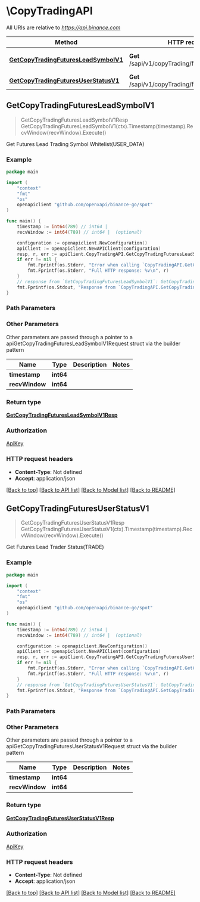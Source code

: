 # \CopyTradingAPI

All URIs are relative to *https://api.binance.com*

Method | HTTP request | Description
------------- | ------------- | -------------
[**GetCopyTradingFuturesLeadSymbolV1**](CopyTradingAPI.md#GetCopyTradingFuturesLeadSymbolV1) | **Get** /sapi/v1/copyTrading/futures/leadSymbol | Get Futures Lead Trading Symbol Whitelist(USER_DATA)
[**GetCopyTradingFuturesUserStatusV1**](CopyTradingAPI.md#GetCopyTradingFuturesUserStatusV1) | **Get** /sapi/v1/copyTrading/futures/userStatus | Get Futures Lead Trader Status(TRADE)



## GetCopyTradingFuturesLeadSymbolV1

> GetCopyTradingFuturesLeadSymbolV1Resp GetCopyTradingFuturesLeadSymbolV1(ctx).Timestamp(timestamp).RecvWindow(recvWindow).Execute()

Get Futures Lead Trading Symbol Whitelist(USER_DATA)



### Example

```go
package main

import (
	"context"
	"fmt"
	"os"
	openapiclient "github.com/openxapi/binance-go/spot"
)

func main() {
	timestamp := int64(789) // int64 | 
	recvWindow := int64(789) // int64 |  (optional)

	configuration := openapiclient.NewConfiguration()
	apiClient := openapiclient.NewAPIClient(configuration)
	resp, r, err := apiClient.CopyTradingAPI.GetCopyTradingFuturesLeadSymbolV1(context.Background()).Timestamp(timestamp).RecvWindow(recvWindow).Execute()
	if err != nil {
		fmt.Fprintf(os.Stderr, "Error when calling `CopyTradingAPI.GetCopyTradingFuturesLeadSymbolV1``: %v\n", err)
		fmt.Fprintf(os.Stderr, "Full HTTP response: %v\n", r)
	}
	// response from `GetCopyTradingFuturesLeadSymbolV1`: GetCopyTradingFuturesLeadSymbolV1Resp
	fmt.Fprintf(os.Stdout, "Response from `CopyTradingAPI.GetCopyTradingFuturesLeadSymbolV1`: %v\n", resp)
}
```

### Path Parameters



### Other Parameters

Other parameters are passed through a pointer to a apiGetCopyTradingFuturesLeadSymbolV1Request struct via the builder pattern


Name | Type | Description  | Notes
------------- | ------------- | ------------- | -------------
 **timestamp** | **int64** |  | 
 **recvWindow** | **int64** |  | 

### Return type

[**GetCopyTradingFuturesLeadSymbolV1Resp**](GetCopyTradingFuturesLeadSymbolV1Resp.md)

### Authorization

[ApiKey](../README.md#ApiKey)

### HTTP request headers

- **Content-Type**: Not defined
- **Accept**: application/json

[[Back to top]](#) [[Back to API list]](../README.md#documentation-for-api-endpoints)
[[Back to Model list]](../README.md#documentation-for-models)
[[Back to README]](../README.md)


## GetCopyTradingFuturesUserStatusV1

> GetCopyTradingFuturesUserStatusV1Resp GetCopyTradingFuturesUserStatusV1(ctx).Timestamp(timestamp).RecvWindow(recvWindow).Execute()

Get Futures Lead Trader Status(TRADE)



### Example

```go
package main

import (
	"context"
	"fmt"
	"os"
	openapiclient "github.com/openxapi/binance-go/spot"
)

func main() {
	timestamp := int64(789) // int64 | 
	recvWindow := int64(789) // int64 |  (optional)

	configuration := openapiclient.NewConfiguration()
	apiClient := openapiclient.NewAPIClient(configuration)
	resp, r, err := apiClient.CopyTradingAPI.GetCopyTradingFuturesUserStatusV1(context.Background()).Timestamp(timestamp).RecvWindow(recvWindow).Execute()
	if err != nil {
		fmt.Fprintf(os.Stderr, "Error when calling `CopyTradingAPI.GetCopyTradingFuturesUserStatusV1``: %v\n", err)
		fmt.Fprintf(os.Stderr, "Full HTTP response: %v\n", r)
	}
	// response from `GetCopyTradingFuturesUserStatusV1`: GetCopyTradingFuturesUserStatusV1Resp
	fmt.Fprintf(os.Stdout, "Response from `CopyTradingAPI.GetCopyTradingFuturesUserStatusV1`: %v\n", resp)
}
```

### Path Parameters



### Other Parameters

Other parameters are passed through a pointer to a apiGetCopyTradingFuturesUserStatusV1Request struct via the builder pattern


Name | Type | Description  | Notes
------------- | ------------- | ------------- | -------------
 **timestamp** | **int64** |  | 
 **recvWindow** | **int64** |  | 

### Return type

[**GetCopyTradingFuturesUserStatusV1Resp**](GetCopyTradingFuturesUserStatusV1Resp.md)

### Authorization

[ApiKey](../README.md#ApiKey)

### HTTP request headers

- **Content-Type**: Not defined
- **Accept**: application/json

[[Back to top]](#) [[Back to API list]](../README.md#documentation-for-api-endpoints)
[[Back to Model list]](../README.md#documentation-for-models)
[[Back to README]](../README.md)

